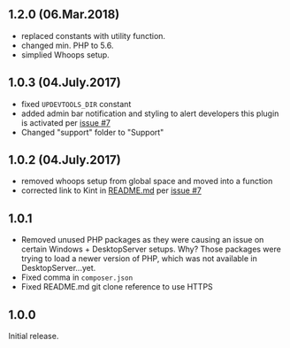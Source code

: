 ## 1.2.0 (06.Mar.2018)

- replaced constants with utility function.
- changed min. PHP to 5.6.
- simplied Whoops setup.

## 1.0.3 (04.July.2017)

- fixed `UPDEVTOOLS_DIR` constant
- added admin bar notification and styling to alert developers this plugin is activated per [issue #7](https://github.com/KnowTheCode/UpDevTools/issues/4)
- Changed "support" folder to "Support"

## 1.0.2 (04.July.2017)

- removed whoops setup from global space and moved into a function
- corrected link to Kint in [README.md](https://github.com/KnowTheCode/UpDevTools/blob/master/README.md) per [issue #7](https://github.com/KnowTheCode/UpDevTools/issues/7)

## 1.0.1

- Removed unused PHP packages as they were causing an issue on certain Windows + DesktopServer setups. Why? Those packages were trying to load a newer version of PHP, which was not available in DesktopServer...yet.
- Fixed comma in `composer.json`
- Fixed README.md git clone reference to use HTTPS

## 1.0.0

Initial release.
